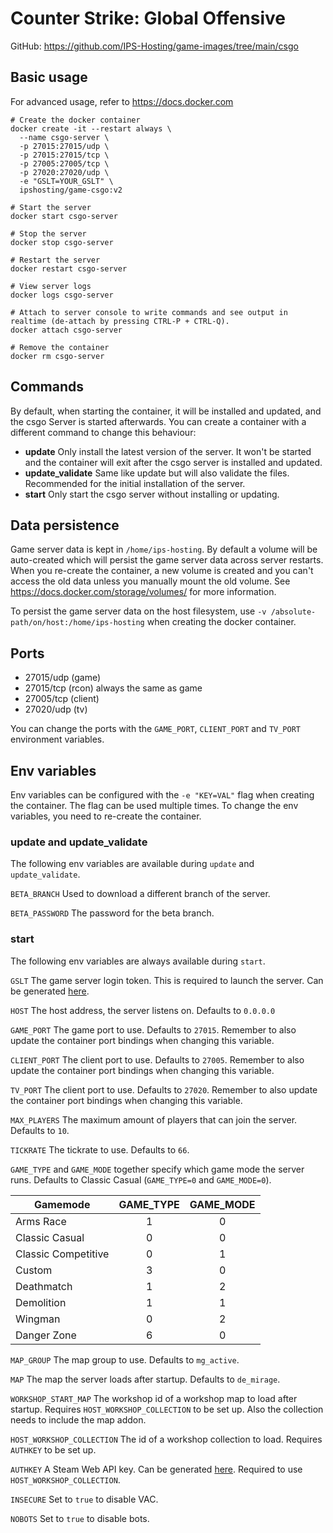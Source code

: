 # Counter Strike: Global Offensive

GitHub: https://github.com/IPS-Hosting/game-images/tree/main/csgo

## Basic usage
For advanced usage, refer to https://docs.docker.com
```shell
# Create the docker container
docker create -it --restart always \
  --name csgo-server \
  -p 27015:27015/udp \
  -p 27015:27015/tcp \
  -p 27005:27005/tcp \
  -p 27020:27020/udp \
  -e "GSLT=YOUR_GSLT" \
  ipshosting/game-csgo:v2
  
# Start the server
docker start csgo-server

# Stop the server
docker stop csgo-server

# Restart the server
docker restart csgo-server

# View server logs
docker logs csgo-server

# Attach to server console to write commands and see output in realtime (de-attach by pressing CTRL-P + CTRL-Q).
docker attach csgo-server

# Remove the container
docker rm csgo-server
```

## Commands
By default, when starting the container, it will be installed and updated, and the csgo Server is started afterwards.
You can create a container with a different command to change this behaviour:
* **update** Only install the latest version of the server. It won't be started and the container will exit after the csgo server is installed and updated.
* **update_validate** Same like update but will also validate the files. Recommended for the initial installation of the server.
* **start** Only start the csgo server without installing or updating.

## Data persistence
Game server data is kept in `/home/ips-hosting`.
By default a volume will be auto-created which will persist the game server data across server restarts.
When you re-create the container, a new volume is created and you can't access the old data unless you manually mount the old volume.
See https://docs.docker.com/storage/volumes/ for more information.

To persist the game server data on the host filesystem, use `-v /absolute-path/on/host:/home/ips-hosting` when creating the docker container.

## Ports
* 27015/udp (game)
* 27015/tcp (rcon) always the same as game
* 27005/tcp (client)
* 27020/udp (tv)

You can change the ports with the `GAME_PORT`, `CLIENT_PORT` and `TV_PORT` environment variables.

## Env variables
Env variables can be configured with the `-e "KEY=VAL"` flag when creating the container. The flag can be used multiple times.
To change the env variables, you need to re-create the container.

### update and update_validate
The following env variables are available during `update` and `update_validate`.

`BETA_BRANCH` Used to download a different branch of the server.

`BETA_PASSWORD` The password for the beta branch.


### start
The following env variables are always available during `start`.

`GSLT` The game server login token. This is required to launch the server. Can be generated [here](https://steamcommunity.com/dev/managegameservers).

`HOST` The host address, the server listens on. Defaults to `0.0.0.0`

`GAME_PORT` The game port to use. Defaults to `27015`. Remember to also update the container port bindings when changing this variable.

`CLIENT_PORT` The client port to use. Defaults to `27005`. Remember to also update the container port bindings when changing this variable.

`TV_PORT` The client port to use. Defaults to `27020`. Remember to also update the container port bindings when changing this variable.

`MAX_PLAYERS` The maximum amount of players that can join the server. Defaults to `10`.

`TICKRATE` The tickrate to use. Defaults to `66`.

`GAME_TYPE` and `GAME_MODE` together specify which game mode the server runs. Defaults to Classic Casual (`GAME_TYPE=0` and `GAME_MODE=0`).

Gamemode            | GAME_TYPE | GAME_MODE 
------------------- | :-------: | :-------:
Arms Race           | 1			| 0
Classic Casual      | 0			| 0
Classic Competitive | 0			| 1
Custom              | 3			| 0
Deathmatch          | 1			| 2
Demolition          | 1			| 1
Wingman             | 0			| 2
Danger Zone         | 6			| 0

`MAP_GROUP` The map group to use. Defaults to `mg_active`.

`MAP` The map the server loads after startup. Defaults to `de_mirage`.

`WORKSHOP_START_MAP` The workshop id of a workshop map to load after startup. Requires `HOST_WORKSHOP_COLLECTION` to be set up. Also the collection needs to include the map addon.

`HOST_WORKSHOP_COLLECTION` The id of a workshop collection to load. Requires `AUTHKEY` to be set up.

`AUTHKEY` A Steam Web API key. Can be generated [here](https://steamcommunity.com/dev/apikey). Required to use `HOST_WORKSHOP_COLLECTION`.

`INSECURE` Set to `true` to disable VAC.

`NOBOTS` Set to `true` to disable bots.
